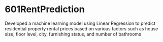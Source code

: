 # 601RentPrediction
Developed a machine learning model using Linear Regression to predict residential property rental prices based on various factors such as house size, floor level, city, furnishing status, and number of bathrooms
